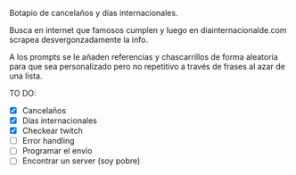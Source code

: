 Botapio de cancelaños y días internacionales.

Busca en internet que famosos cumplen y luego en diainternacionalde.com scrapea desvergonzadamente la info.

A los prompts se le añaden referencias y chascarrillos de forma aleatoria para que sea personalizado pero no repetitivo a través de frases al azar de una lista.

TO DO:
- [X] Cancelaños
- [X] Días internacionales
- [X] Checkear twitch
- [ ] Error handling
- [ ] Programar el envío
- [ ] Encontrar un server (soy pobre)
